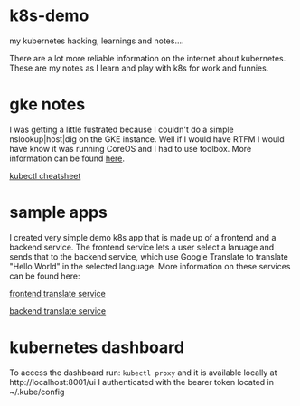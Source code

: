 # k8s-demo
my kubernetes hacking, learnings and notes....

There are a lot more reliable information on the internet about kubernetes. These are my notes as I learn and play with k8s for work and funnies. 

# gke notes
I was getting a little fustrated because I couldn't do a simple nslookup|host|dig on the GKE instance. Well if I would have RTFM I would have know it was running CoreOS and I had to use toolbox. More information can be found [here](https://cloud.google.com/container-optimized-os/docs/how-to/toolbox).

[kubectl cheatsheet](https://kubernetes.io/docs/reference/kubectl/cheatsheet/)

# sample apps
I created very simple demo k8s app that is made up of a frontend and a backend service. The frontend service lets a user select a lanuage and sends that to the backend service, which use Google Translate to translate "Hello World" in the selected language. More information on these services can be found here:

[frontend translate service](https://github.com/anners/translate-fe)

[backend translate service](https://github.com/anners/translate-be)


# kubernetes dashboard
To access the dashboard run:
```kubectl proxy```
and it is available locally at http://localhost:8001/ui
I authenticated with the bearer token located in  ~/.kube/config
